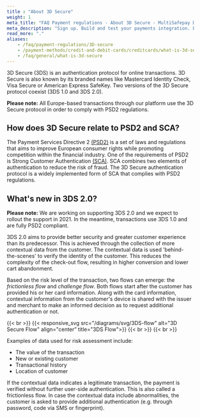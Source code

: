 ```yaml
---
title : "About 3D Secure"
weight: 1
meta_title: "FAQ Payment regulations - About 3D Secure - MultiSafepay Docs"
meta_description: "Sign up. Build and test your payments integration. Explore our products and services. Use our API Reference, SDKs, and wrappers. Get support."
read_more: "."
aliases:
    - /faq/payment-regulations/3D-secure
    - /payment-methods/credit-and-debit-cards/creditcards/what-is-3d-secure/
    - /faq/general/what-is-3d-secure
---
```


3D Secure (3DS) is an authentication protocol for online transactions. 3D Secure is also known by its branded names like Mastercard Identity Check, Visa Secure or American Express SafeKey. Two versions of the 3D Secure protocol coexist (3DS 1.0 and 3DS 2.0).

**Please note:** All Europe-based transactions through our platform use the 3D Secure protocol in order to comply with PSD2 regulations.

## How does 3D Secure relate to PSD2 and SCA?

The Payment Services Directive 2 [(PSD2)](/faq/payment-regulations/payment-service-directive-2) is a set of laws and regulations that aims to improve European consumer rights while promoting competition within the financial industry. One of the requirements of PSD2 is Strong Customer Authentication [(SCA)](/faq/payment-regulations/strong-customer-authentication). SCA combines two elements of authentication to reduce the risk of fraud. The 3D Secure authentication protocol is a widely implemented form of SCA that complies with PSD2 regulations.

## What's new in 3DS 2.0?

**Please note:** We are working on supporting 3DS 2.0 and we expect to rollout the support in 2021. In the meantime, transactions use 3DS 1.0 and are fully PSD2 compliant.

3DS 2.0 aims to provide better security and greater customer experience than its predecessor. This is achieved through the collection of more contextual data from the customer. The contextual data is used 'behind-the-scenes' to verify the identity of the customer. This reduces the complexity of the check-out flow, resulting in higher conversion and lower cart abandonment.

Based on the risk level of the transaction, two flows can emerge: the *frictionless flow* and *challenge flow*. Both flows start after the customer has provided his or her card information. Along with the card information, contextual information from the customer's device is shared with the issuer and merchant to make an informed decision as to request additional authentication or not.

{{< br >}}
{{< responsive_svg src="/diagrams/svg/3DS-flow" alt="3D Secure Flow" align="center" title="3DS Flow">}}
{{< br >}}
{{< br >}}

Examples of data used for risk assessment include:

* The value of the transaction
* New or existing customer
* Transactional history
* Location of customer

If the contextual data indicates a legitimate transaction, the payment is verified without further user-side authentication. This is also called a frictionless flow. In case the contextual data include abnormalities, the customer is asked to provide additional authentication (e.g. through password, code via SMS or fingerprint).
